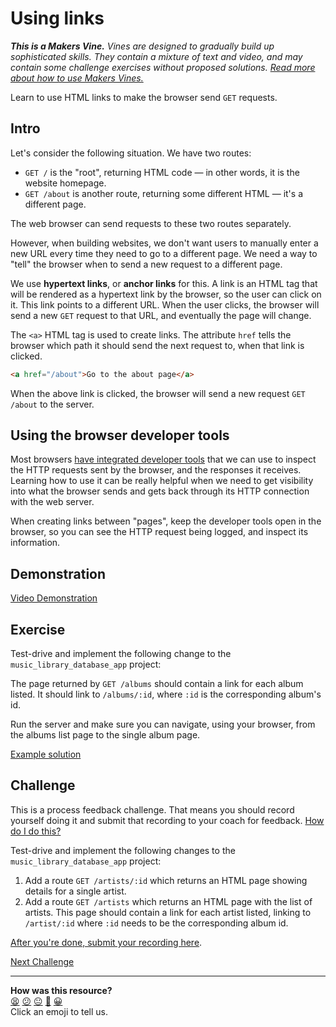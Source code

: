 # Using links

_**This is a Makers Vine.** Vines are designed to gradually build up sophisticated skills. They contain a mixture of text and video, and may contain some challenge exercises without proposed solutions. [Read more about how to use Makers
Vines.](https://github.com/makersacademy/course/blob/main/labels/vines.md)_

Learn to use HTML links to make the browser send `GET` requests.

## Intro

Let's consider the following situation. We have two routes:
  * `GET /` is the "root", returning HTML code — in other words, it is the website homepage.
  * `GET /about` is another route, returning some different HTML — it's a different page.

The web browser can send requests to these two routes separately.

However, when building websites, we don't want users to manually enter a new URL every time they need to go to a different page. We need a way to "tell" the browser when to send a new request to a different page.

We use **hypertext links**, or **anchor links** for this. A link is an HTML tag that will be rendered as a hypertext link by the browser, so the user can click on it. This link points to a different URL. When the user clicks, the browser will send a new `GET` request to that URL, and eventually the page will change.

The `<a>` HTML tag is used to create links. The attribute `href` tells the browser which path it should send the next request to, when that link is clicked.

```html
<a href="/about">Go to the about page</a>
```

When the above link is clicked, the browser will send a new request `GET /about` to the server.

## Using the browser developer tools

Most browsers [have integrated developer tools](../pills/use_the_developer_console.ed.md) that we can use to inspect the HTTP requests sent by the browser, and the responses it receives. Learning how to use it can be really helpful when we need to get visibility into what the browser sends and gets back through its HTTP connection with the web server.

When creating links between "pages", keep the developer tools open in the browser, so you can see the HTTP request being logged, and inspect its information.

## Demonstration

[Video Demonstration](https://www.youtube.com/watch?v=QwqPrxRqWu8)

## Exercise

Test-drive and implement the following change to the `music_library_database_app` project:

The page returned by `GET /albums` should contain a link for each album listed. It should link to `/albums/:id`, where `:id` is the corresponding album's id.

Run the server and make sure you can navigate, using your browser, from the albums list page to the single album page.

[Example solution](https://youtu.be/QwqPrxRqWu8?t=625)

## Challenge

This is a process feedback challenge. That means you should record yourself doing it and
submit that recording to your coach for feedback. [How do I do
this?](https://github.com/makersacademy/golden-square/blob/main/pills/process_feedback_challenges.md)

Test-drive and implement the following changes to the `music_library_database_app` project:
1. Add a route `GET /artists/:id` which returns an HTML page showing details for a single artist.
2. Add a route `GET /artists` which returns an HTML page with the list of artists. This page should contain a link for each artist listed, linking to `/artist/:id` where `:id` needs to be the corresponding album id.


[After you're done, submit your recording here](https://airtable.com/shrNFgNkPWr3d63Db?prefill_Item=web_as03).

[Next Challenge](04_using_forms.md)

<!-- BEGIN GENERATED SECTION DO NOT EDIT -->

---

**How was this resource?**  
[😫](https://airtable.com/shrUJ3t7KLMqVRFKR?prefill_Repository=makersacademy/web-applications&prefill_File=html_challenges/03_using_links.md&prefill_Sentiment=😫) [😕](https://airtable.com/shrUJ3t7KLMqVRFKR?prefill_Repository=makersacademy/web-applications&prefill_File=html_challenges/03_using_links.md&prefill_Sentiment=😕) [😐](https://airtable.com/shrUJ3t7KLMqVRFKR?prefill_Repository=makersacademy/web-applications&prefill_File=html_challenges/03_using_links.md&prefill_Sentiment=😐) [🙂](https://airtable.com/shrUJ3t7KLMqVRFKR?prefill_Repository=makersacademy/web-applications&prefill_File=html_challenges/03_using_links.md&prefill_Sentiment=🙂) [😀](https://airtable.com/shrUJ3t7KLMqVRFKR?prefill_Repository=makersacademy/web-applications&prefill_File=html_challenges/03_using_links.md&prefill_Sentiment=😀)  
Click an emoji to tell us.

<!-- END GENERATED SECTION DO NOT EDIT -->
